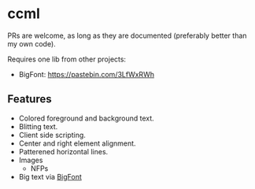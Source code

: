# ccml

PRs are welcome, as long as they are documented (preferably better than my own code).

Requires one lib from other projects:
- BigFont: https://pastebin.com/3LfWxRWh

## Features
- Colored foreground and background text.
- Blitting text.
- Client side scripting.
- Center and right element alignment.
- Patterened horizontal lines.
- Images
  - NFPs
- Big text via [BigFont](https://pastebin.com/3LfWxRWh)